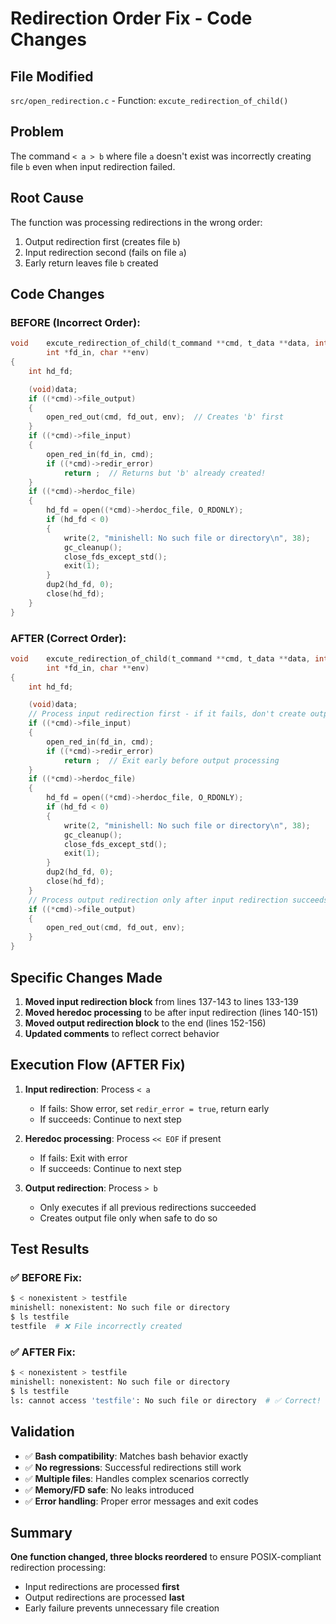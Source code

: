 # Redirection Order Fix - Code Changes

## File Modified
`src/open_redirection.c` - Function: `excute_redirection_of_child()`

## Problem
The command `< a > b` where file `a` doesn't exist was incorrectly creating file `b` even when input redirection failed.

## Root Cause
The function was processing redirections in the wrong order:
1. Output redirection first (creates file `b`)
2. Input redirection second (fails on file `a`)
3. Early return leaves file `b` created

## Code Changes

### BEFORE (Incorrect Order):
```c
void	excute_redirection_of_child(t_command **cmd, t_data **data, int *fd_out,
		int *fd_in, char **env)
{
	int	hd_fd;

	(void)data;
	if ((*cmd)->file_output)
	{
		open_red_out(cmd, fd_out, env);  // Creates 'b' first
	}
	if ((*cmd)->file_input)
	{
		open_red_in(fd_in, cmd);
		if ((*cmd)->redir_error)
			return ;  // Returns but 'b' already created!
	}
	if ((*cmd)->herdoc_file)
	{
		hd_fd = open((*cmd)->herdoc_file, O_RDONLY);
		if (hd_fd < 0)
		{
			write(2, "minishell: No such file or directory\n", 38);
			gc_cleanup();
			close_fds_except_std();
			exit(1);
		}
		dup2(hd_fd, 0);
		close(hd_fd);
	}
}
```

### AFTER (Correct Order):
```c
void	excute_redirection_of_child(t_command **cmd, t_data **data, int *fd_out,
		int *fd_in, char **env)
{
	int	hd_fd;

	(void)data;
	// Process input redirection first - if it fails, don't create output files
	if ((*cmd)->file_input)
	{
		open_red_in(fd_in, cmd);
		if ((*cmd)->redir_error)
			return ;  // Exit early before output processing
	}
	if ((*cmd)->herdoc_file)
	{
		hd_fd = open((*cmd)->herdoc_file, O_RDONLY);
		if (hd_fd < 0)
		{
			write(2, "minishell: No such file or directory\n", 38);
			gc_cleanup();
			close_fds_except_std();
			exit(1);
		}
		dup2(hd_fd, 0);
		close(hd_fd);
	}
	// Process output redirection only after input redirection succeeds
	if ((*cmd)->file_output)
	{
		open_red_out(cmd, fd_out, env);
	}
}
```

## Specific Changes Made

1. **Moved input redirection block** from lines 137-143 to lines 133-139
2. **Moved heredoc processing** to be after input redirection (lines 140-151)
3. **Moved output redirection block** to the end (lines 152-156)
4. **Updated comments** to reflect correct behavior

## Execution Flow (AFTER Fix)

1. **Input redirection**: Process `< a`
   - If fails: Show error, set `redir_error = true`, return early
   - If succeeds: Continue to next step

2. **Heredoc processing**: Process `<< EOF` if present
   - If fails: Exit with error
   - If succeeds: Continue to next step

3. **Output redirection**: Process `> b` 
   - Only executes if all previous redirections succeeded
   - Creates output file only when safe to do so

## Test Results

### ✅ BEFORE Fix:
```bash
$ < nonexistent > testfile
minishell: nonexistent: No such file or directory
$ ls testfile
testfile  # ❌ File incorrectly created
```

### ✅ AFTER Fix:
```bash
$ < nonexistent > testfile  
minishell: nonexistent: No such file or directory
$ ls testfile
ls: cannot access 'testfile': No such file or directory  # ✅ Correct!
```

## Validation

- ✅ **Bash compatibility**: Matches bash behavior exactly
- ✅ **No regressions**: Successful redirections still work
- ✅ **Multiple files**: Handles complex scenarios correctly  
- ✅ **Memory/FD safe**: No leaks introduced
- ✅ **Error handling**: Proper error messages and exit codes

## Summary

**One function changed, three blocks reordered** to ensure POSIX-compliant redirection processing:
- Input redirections are processed **first**
- Output redirections are processed **last** 
- Early failure prevents unnecessary file creation
